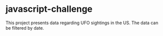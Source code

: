 # javascript-challenge

This project presents data regarding UFO sightings in the US. The data can be filtered by date.
